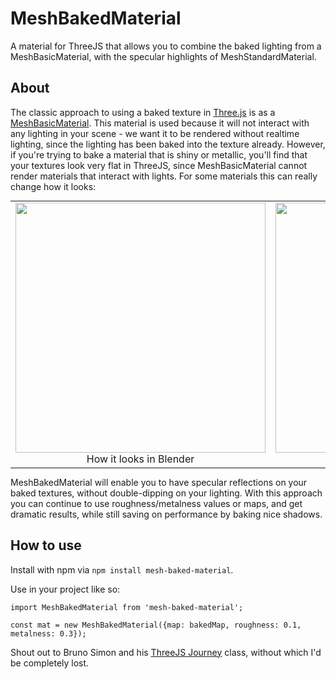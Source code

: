 # MeshBakedMaterial

A material for ThreeJS that allows you to combine the baked lighting from a MeshBasicMaterial, with the specular highlights of MeshStandardMaterial.

## About

The classic approach to using a baked texture in [Three.js](https://threejs.org/) is as a [MeshBasicMaterial](https://threejs.org/docs/#api/en/materials/MeshBasicMaterial). This material is used because it will not interact with any lighting in your scene - we want it to be rendered without realtime lighting, since the lighting has been baked into the texture already. However, if you're trying to bake a material that is shiny or metallic, you'll find that your textures look very flat in ThreeJS, since MeshBasicMaterial cannot render materials that interact with lights. For some materials this can really change how it looks:

<table style="margin: auto">
  <tr>
    <td>
      <img src="https://user-images.githubusercontent.com/5386710/221252121-36c18cc1-f136-4835-ab9b-472b412f7a5c.png" width=400><br>
      <center>How it looks in Blender</center>
    </td>
    <td>
      <img src="https://user-images.githubusercontent.com/5386710/221253771-d8efd70c-e2e3-4b59-9110-24b05345e378.jpg" width=400><br>
      <center>How it looks (baked) in Three.js</center>
    </td>
  </tr>
</table>


MeshBakedMaterial will enable you to have specular reflections on your baked textures, without double-dipping on your lighting. With this approach you can continue to use roughness/metalness values or maps, and get dramatic results, while still saving on performance by baking nice shadows.

## How to use

Install with npm via `npm install mesh-baked-material`.

Use in your project like so:

```
import MeshBakedMaterial from 'mesh-baked-material';

const mat = new MeshBakedMaterial({map: bakedMap, roughness: 0.1, metalness: 0.3});
```

Shout out to Bruno Simon and his [ThreeJS Journey](https://threejs-journey.com/) class, without which I'd be completely lost.
